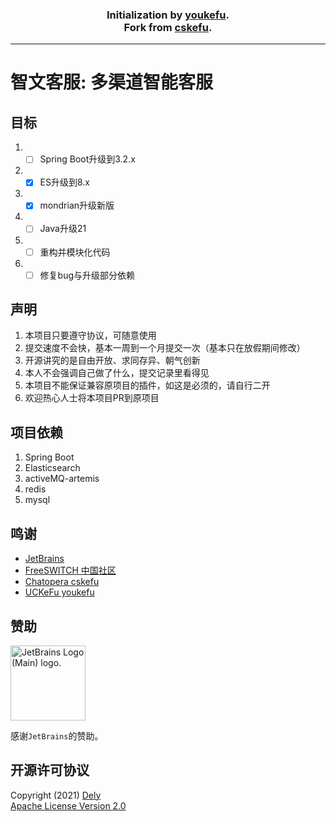 <h3 align="center" style="text-align:center">
  <b>
  Initialization by <a href="https://github.com/zhangyanbo2007/youkefu">youkefu</a>.
  <br>
  Fork from
  <a href="https://github.com/chatopera/cskefu/tree/springboot2.x">cskefu</a>.
  </b>
</h3>

---

# 智文客服: 多渠道智能客服
## 目标
1. - [ ] Spring Boot升级到3.2.x
2. - [x] ES升级到8.x
3. - [x] mondrian升级新版
4. - [ ] Java升级21
5. - [ ] 重构并模块化代码
6. - [ ] 修复bug与升级部分依赖

## 声明
1. 本项目只要遵守协议，可随意使用
2. 提交速度不会快，基本一周到一个月提交一次（基本只在放假期间修改）
3. 开源讲究的是自由开放、求同存异、朝气创新
4. 本人不会强调自己做了什么，提交记录里看得见
5. 本项目不能保证兼容原项目的插件，如这是必须的，请自行二开
6. 欢迎热心人士将本项目PR到原项目

## 项目依赖
1. Spring Boot
2. Elasticsearch
3. activeMQ-artemis
4. redis
5. mysql

## 鸣谢
* [JetBrains](https://jb.gg/OpenSourceSupport)
* [FreeSWITCH 中国社区](http://www.freeswitch.org.cn/)
* [Chatopera cskefu](https://www.chatopera.com/)
* [UCKeFu youkefu](http://www.youkefu.cn/)

## 赞助
<a href="https://jb.gg/OpenSourceSupport" >
  <img src="https://resources.jetbrains.com/storage/products/company/brand/logos/jb_beam.png" alt="JetBrains Logo (Main) logo." width="120" />
</a>

感谢```JetBrains```的赞助。

## 开源许可协议
Copyright (2021) <a href="https://github.com/dph5199278/" target="_blank">Dely</a>
<br>
[Apache License Version 2.0](https://github.com/dph5199278/wit/blob/master/LICENSE)
